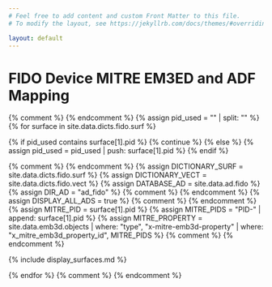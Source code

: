 ```yaml
---
# Feel free to add content and custom Front Matter to this file.
# To modify the layout, see https://jekyllrb.com/docs/themes/#overriding-theme-defaults

layout: default
---
```


# FIDO Device MITRE EM3ED and ADF Mapping


{% comment %} <!-- BEGIN Iterate Defined Surfaces --> {% endcomment %}
{% assign pid_used = "" | split: "" %}
{% for surface in site.data.dicts.fido.surf %}

{% if pid_used contains surface[1].pid %}
{% continue %}
{% else %}
{% assign pid_used = pid_used | push: surface[1].pid %}
{% endif %}

{% comment %} <!-- BEGIN Settings --> {% endcomment %}
{% assign DICTIONARY_SURF = site.data.dicts.fido.surf %}
{% assign DICTIONARY_VECT = site.data.dicts.fido.vect %}
{% assign DATABASE_AD = site.data.ad.fido %}
{% assign DIR_AD = "ad_fido" %}  {% comment %} <!-- Directory where generated AD pages are stored --> {% endcomment %}
{% assign DISPLAY_ALL_ADS =  true %}  {% comment %} <!-- Display all relations between ADs and surfaces --> {% endcomment %}
{% assign MITRE_PID = surface[1].pid %}
{% assign MITRE_PIDS = "PID-" | append: surface[1].pid %}
{% assign MITRE_PROPERTY = site.data.emb3d.objects | where: "type", "x-mitre-emb3d-property" | where: "x_mitre_emb3d_property_id", MITRE_PIDS %}
{% comment %} <!-- END Settings --> {% endcomment %}


{% include display_surfaces.md %}


{% endfor %}
{% comment %} <!-- END Iterate Defined Surfaces --> {% endcomment %}

